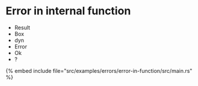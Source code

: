 # Error in internal function

* Result
* Box
* dyn
* Error
* Ok
* ?

{% embed include file="src/examples/errors/error-in-function/src/main.rs" %}


